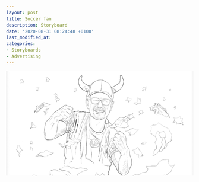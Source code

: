 ```yaml
---
layout: post
title: Soccer fan
description: Storyboard
date: '2020-08-31 08:24:48 +0100'
last_modified_at:
categories:
- Storyboards
- Advertising
---
```

![storyboard frame, soccer fan](/images/soccer-supporter.png)
